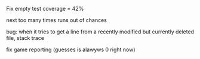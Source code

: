Fix empty test coverage = 42%

next too many times runs out of chances

bug: when it tries to get a line from a recently modified but currently deleted file, stack trace

fix game reporting (guesses is alawyws 0 right now)